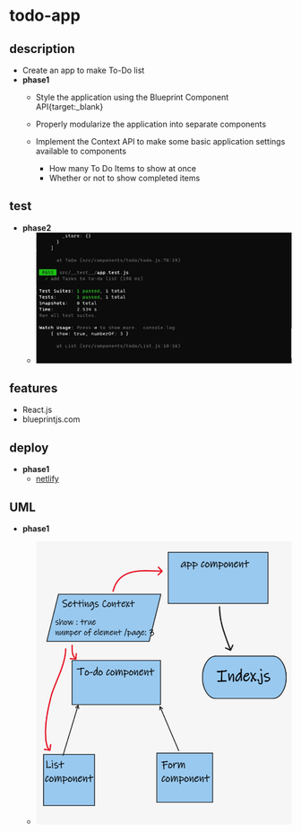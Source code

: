 # todo-app

## description

- Create an app to make To-Do list 
- **phase1**
  - Style the application using the Blueprint Component API{target:_blank}

  - Properly modularize the application into separate components

  - Implement the Context API to make some basic application settings available to components
     - How many To Do Items to show at once
     - Whether or not to show completed items

## test

- **phase2**
  - ![](tst.jpg)

## features

- React.js
- blueprintjs.com


## deploy

- **phase1**
  - [netlify](https://dreamy-noyce-582599.netlify.app/)

## UML

- **phase1**

  - ![](wb.png)

